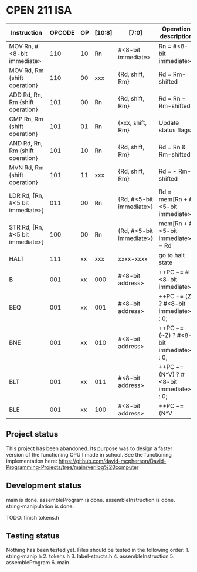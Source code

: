 # CPEN 211 ISA

| Instruction                        |   OPCODE  |   OP  |   [10:8]  |   [7:0]                       |   Operation description
|------------------------------------|-----------|-------|-----------|-------------------------------|--------------------------------
|MOV Rn, #<8-bit immediate>          |   110     |   10  |   Rn      |   #<8-bit immediate>          |   Rn = #<8-bit immediate>
|MOV Rd, Rm {shift operation}        |   110     |   00  |   xxx     |   {Rd, shift, Rm}             |   Rd = Rm-shifted
|ADD Rd, Rn, Rm {shift operation}    |   101     |   00  |   Rn      |   {Rd, shift, Rm}             |   Rd = Rn + Rm-shifted
|CMP Rn, Rm {shift operation}        |   101     |   01  |   Rn      |   {xxx, shift, Rm}            |   Update status flags
|AND Rd, Rn, Rm {shift operation}    |   101     |   10  |   Rn      |   {Rd, shift, Rm}             |   Rd = Rn & Rm-shifted
|MVN Rd, Rm {shift operation}        |   101     |   11  |   xxx     |   {Rd, shift, Rm}             |   Rd = ~ Rm-shifted
|LDR Rd, [Rn, #<5 bit immediate>]    |   011     |   00  |   Rn      |   {Rd, #<5-bit immediate>}    |   Rd = mem[Rn + #<5-bit immediate>]
|STR Rd, [Rn, #<5 bit immediate>]    |   100     |   00  |   Rn      |   {Rd, #<5-bit immediate>}    |   mem[Rn + #<5-bit immediate>] = Rd
|HALT                                |   111     |   xx  |   xxx     |   xxxx-xxxx                   |   go to halt state
|B <label>                           |   001     |   xx  |   000     |   #<8-bit address>            |   ++PC += #<8-bit immediate>
|BEQ <label>                         |   001     |   xx  |   001     |   #<8-bit address>            |   ++PC += (Z)       ? #<8-bit immediate> : 0;
|BNE <label>                         |   001     |   xx  |   010     |   #<8-bit address>            |   ++PC += (~Z)      ? #<8-bit immediate> : 0;
|BLT <label>                         |   001     |   xx  |   011     |   #<8-bit address>            |   ++PC += (N^V)     ? #<8-bit immediate> : 0;
|BLE <label>                         |   001     |   xx  |   100     |   #<8-bit address>            |   ++PC += (N^V | Z) ? #<8-bit immediate> : 0;

## Project status
This project has been abandoned. Its purpose was to design a faster version of the functioning CPU I made in school.
See the functioning implementation here: https://github.com/david-mcpherson/David-Programming-Projects/tree/main/verilog%20computer




## Development status
main is done.
assembleProgram is done.
assembleInstruction is done.
string-manipulation is done.

TODO: finish tokens.h


## Testing status
Nothing has been tested yet.
Files should be tested in the following order:
	1. string-manip.h
	2. tokens.h
	3. label-structs.h
	4. assembleInstruction
    5. assembleProgram
    6. main  


